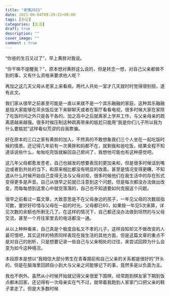 ```yaml
---
title: "亲情2021"
date: 2021-06-04T08:29:21+08:00
tags: [杂记]
categories: [生活]
draft: true
description: ""
cover_image: ""
comment : true
---
```

“你爸的生日又过了”，早上黄胖对我说。

“你干嘛不提醒我？”，原本想对黄胖这么说的，但是转念一想，对自己父亲都做不到的事，又有什么资格来要求他人呢？

再加之这几天父母从老家上来看病，两代人共处一室才几天就时时觉得很别扭，遂有此文。
<!--more-->

我们家从很早之前甚至可能是一直以来就不是一个其乐融融的家庭，这种其乐融融是指大家能够在茶余饭后坐下来聊聊天或者在客厅看看电视，很多时候大家在家除了吃饭时间之外只是各干各的。加之高中之后就离家上学并工作，与父亲母亲的疏离感越来越强。很多时候压制这种疏离带来的尴尬只能用“我是你们儿子所以我为什么要尴尬”这样看似荒谬的自我欺骗。

好在原本的三口之家有黄胖的加入，不然真的不敢想象我们三个人坐在一起吃饭时候的情景。还记得几年前有一次黄胖和妈都不在，就剩我和爸吃饭，结果全程不知道该说些什么，匆匆吃完饭就躲回自己房间了，我想他可能也有这种感觉吧。

这几年父母都愈发苍老，自己也越发的想要表现的更加亲和，但是很多时候话到嘴边或者到共处的当下，和原来相比都没有明显的改善。甚至是情况变得更糟，不知道从什么时候开始自己变得无法与父母对视，很多时候他们在我生活中的存在形式变得更多是声音。自己从很早之前就已注意到这个问题，但是每次都没办法做出改变，而每每想到这里心中就空落落的，自己也不知道要如何克服这个问题。

很早之前看过一篇文章，大致意思是不在父母身边的孩子，一年见父母的次数屈指可数，要好好珍惜与父母在一起的时光。父母都已60，如果按一年见5次来算，详见次数的余额也所剩无几了。在这样的情况下，自己都还没办法做到坦然的与父母交流，甚至一个月往家里去的电话都没一通。

从以上种种看来，自己真是个极度自私又不孝的儿子，这样自知却又不做改变的人最可恨吧，其实这样的特质同样表现在我生活的其他方面，但是这篇文章的重点不是对自己的剖析，只是想要记录一些自己与父亲相处的过往，来尝试回顾为什么会变为如今这种境况。

本段原本是想以“我相信大部分男生在青春期前和自己父亲的关系都是很好的”开头的，但是在脑海里回顾自小到大与父亲之间能够记下的事，竟然多是以负面为主。

我也不例外。虽然从小时候开始就记得父亲很爱下围棋，经常跑到棋友家下期到饭点都未回家，还记得有一次母亲实在气不过，就带着我跑到人家家门口把父亲的鞋子拿走了。但是大多数时候
